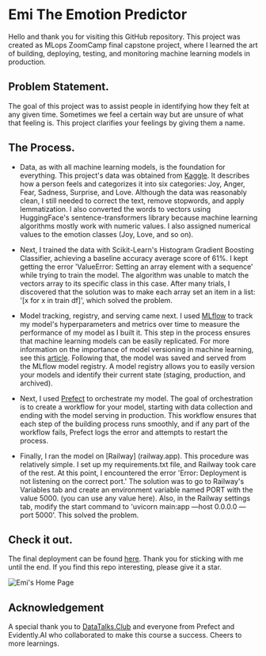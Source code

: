 # Emi The Emotion Predictor

Hello and thank you for visiting this GitHub repository. This project was created as MLops ZoomCamp final capstone project, where I learned the art of building, deploying, testing, and monitoring machine learning models in production.

## Problem Statement.

The goal of this project was to assist people in identifying how they felt at any given time. Sometimes we feel a certain way but are unsure of what that feeling is. This project clarifies your feelings by giving them a name.

## The Process.

- Data, as with all machine learning models, is the foundation for everything. This project's data was obtained from [Kaggle](https://www.kaggle.com/datasets/praveengovi/emotions-dataset-for-nlp). It describes how a person feels and categorizes it into six categories: Joy, Anger, Fear, Sadness, Surprise, and Love. Although the data was reasonably clean, I still needed to correct the text, remove stopwords, and apply lemmatization. I also converted the words to vectors using HuggingFace's sentence-transformers library because machine learning algorithms mostly work with numeric values. I also assigned numerical values to the emotion classes (Joy, Love, and so on).

- Next, I trained the data with Scikit-Learn's Histogram Gradient Boosting Classifier, achieving a baseline accuracy average score of 61%. I kept getting the error 'ValueError: Setting an array element with a sequence' while trying to train the model. The algorithm was unable to match the vectors array to its specific class in this case. After many trials, I discovered that the solution was to make each array set an item in a list: '[x for x in train df]', which solved the problem.

- Model tracking, registry, and serving came next. I used [MLflow](https://www.mlflow.org) to track my model's hyperparameters and metrics over time to measure the performance of my model as I built it. This step in the process ensures that machine learning models can be easily replicated. For more information on the importance of model versioning in machine learning, see this [article](https://www.unbox.ai/blog/post/the-importance-of-model-versioning-in-machine-learning). Following that, the model was saved and served from the MLflow model registry. A model registry allows you to easily version your models and identify their current state (staging, production, and archived).

- Next, I used [Prefect](https://www.prefect.io) to orchestrate my model. The goal of orchestration is to create a workflow for your model, starting with data collection and ending with the model serving in production. This workflow ensures that each step of the building process runs smoothly, and if any part of the workflow fails, Prefect logs the error and attempts to restart the process.

- Finally, I ran the model on [Railway] (railway.app). This procedure was relatively simple. I set up my requirements.txt file, and Railway took care of the rest. At this point, I encountered the error 'Error: Deployment is not listening on the correct port.' The solution was to go to Railway's Variables tab and create an environment variable named PORT with the value 5000. (you can use any value here). Also, in the Railway settings tab, modify the start command to 'uvicorn main:app —host 0.0.0.0 —port 5000'. This solved the problem.

## Check it out.

The final deployment can be found [here](https://emi-the-emotion-predictor-production.up.railway.app). Thank you for sticking with me until the end. If you find this repo interesting, please give it a star.

![Emi's Home Page](https://imgur.com/7d19Kv1.jpeg)

## Acknowledgement

A special thank you to [DataTalks.Club](https://datatalks.club) and everyone from Prefect and Evidently.AI who collaborated to make this course a success. Cheers to more learnings.
